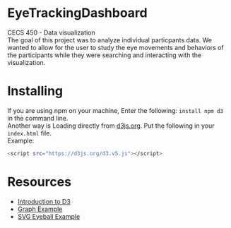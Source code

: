 # EyeTrackingDashboard
CECS 450 - Data visualization <br/>
The goal of this project was to analyze individual particpants data. 
We wanted to allow for the user to study the eye movements and behaviors of the
participants while they were searching and interacting with the visualization.
# Installing
If you are using npm on your machine, Enter the following: ```install npm d3``` in the command line. <br>
Another way is Loading directly from [d3js.org](https://d3js.org/). Put the following in your ```index.html``` file. <br> Example:
```bash
<script src="https://d3js.org/d3.v5.js"></script>
```
# Resources 
* [Introduction to D3](https://d3js.org/)
* [Graph Example](https://www.d3-graph-gallery.com/graph/bubble_template.html)
* [SVG Eyeball Example](https://codepen.io/GabEsu/pen/VdKjPE)